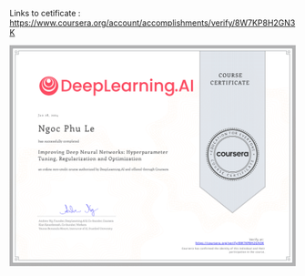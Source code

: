 Links to cetificate : 
https://www.coursera.org/account/accomplishments/verify/8W7KP8H2GN3K

![](https://github.com/phule1812/Deep-Learning-Specialization/blob/master/Improving%20Deep%20Neural%20Networks%20Hyperparameter%20Tuning%2C%20Regularization%20and%20Optimization/images/Course%202%20Cetificate.png)

